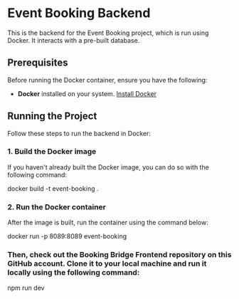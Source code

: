# Event Booking Backend

This is the backend for the Event Booking project, which is run using Docker. It interacts with a pre-built database.

## Prerequisites

Before running the Docker container, ensure you have the following:

- **Docker** installed on your system. [Install Docker](https://www.docker.com/get-started)

## Running the Project

Follow these steps to run the backend in Docker:

### 1. Build the Docker image
If you haven't already built the Docker image, you can do so with the following command:

docker build -t event-booking .

### 2. Run the Docker container
After the image is built, run the container using the command below:

docker run -p 8089:8089 event-booking

### Then, check out the Booking Bridge Frontend repository on this GitHub account. Clone it to your local machine and run it locally using the following command:

npm run dev
